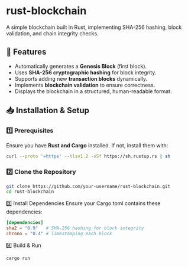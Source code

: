 # rust-blockchain
A simple blockchain built in Rust, implementing SHA-256 hashing, block validation, and chain integrity checks. 

## 🚀 Features  
- Automatically generates a **Genesis Block** (first block).  
- Uses **SHA-256 cryptographic hashing** for block integrity.  
- Supports adding new **transaction blocks** dynamically.  
- Implements **blockchain validation** to ensure correctness.  
- Displays the blockchain in a structured, human-readable format.  

## 📥 Installation & Setup  

### 1️⃣ Prerequisites  
Ensure you have **Rust and Cargo** installed. If not, install them with:  
```sh
curl --proto '=https' --tlsv1.2 -sSf https://sh.rustup.rs | sh
```

### 2️⃣ Clone the Repository
```sh
git clone https://github.com/your-username/rust-blockchain.git
cd rust-blockchain
```

3️⃣ Install Dependencies
Ensure your Cargo.toml contains these dependencies:

```toml
[dependencies]
sha2 = "0.9"   # SHA-256 hashing for block integrity
chrono = "0.4" # Timestamping each block
```

4️⃣ Build & Run

```sh
cargo run
```


